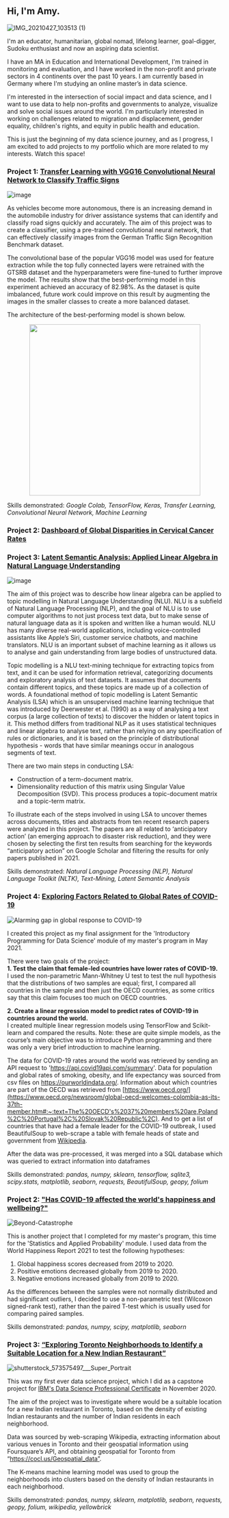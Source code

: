 ## Hi, I'm Amy. 

![IMG_20210427_103513 (1)](https://user-images.githubusercontent.com/73396449/123549631-227c2a80-d76a-11eb-8cb7-7395ca88872e.jpg)


I'm an educator, humanitarian, global nomad, lifelong learner, goal-digger, Sudoku enthusiast and now an aspiring data scientist. 

I have an MA in Education and International Development, I'm trained in monitoring and evaluation, and I have worked in the non-profit and private sectors in 4 continents over the past 10 years. I am currently based in Germany where I'm studying an online master’s in data science. 

I'm interested in the intersection of social impact and data science, and I want to use data to help non-profits and governments to analyze, visualize and solve social issues around the world. I'm particularly interested in working on challenges related to migration and displacement, gender equality, children's rights, and equity in public health and education.

This is just the beginning of my data science journey, and as I progress, I am excited to add projects to my portfolio which are more related to my interests. Watch this space!

### Project 1: [Transfer Learning with VGG16 Convolutional Neural Network to Classify Traffic Signs](https://github.com/Amy-Reidy/Portfolio/blob/main/Traffic%20Sign%20Classifier%20with%20Transfer%20Learning%20Project/Poster%20for%20Transfer%20Learning%20Project.pdf)

![image](https://user-images.githubusercontent.com/73396449/157452389-8f33cf8d-4cfe-48ec-9b7b-8495d570ddb4.png)

As vehicles become more autonomous, there is an increasing demand in the automobile industry for driver assistance systems that can identify and classify road signs quickly and accurately. The aim of this project was to create a classifier, using a pre-trained convolutional neural network, that can effectively classify images from the German Traffic Sign Recognition Benchmark dataset. 

The convolutional base of the popular VGG16 model was used for feature extraction while the top fully connected layers were retrained with the GTSRB dataset and the hyperparameters were fine-tuned to further improve the model. The results show that the best-performing model in this experiment achieved an accuracy of 82.98%. As the dataset is quite imbalanced, future work could improve on this result by augmenting the images in the smaller classes to create a more balanced dataset.

The architecture of the best-performing model is shown below.

<p align="center">
<img src="https://user-images.githubusercontent.com/73396449/157449841-3084082f-89e6-44d5-b87b-a9fa85a32a8a.png" height="400"">
</p>
                                                                                                                              
Skills demonstrated: *Google Colab, TensorFlow, Keras, Transfer Learning, Convolutional Neural Network, Machine Learning*

### Project 2: [Dashboard of Global Disparities in Cervical Cancer Rates](https://github.com/Amy-Reidy/Portfolio/blob/main/Global%20Disparities%20in%20Cervical%20Cancer%20Rates/Notebook%20-%20'Global%20Disparities%20in%20Cervical%20Cancer'%20Project.ipynb)

### Project 3: [Latent Semantic Analysis: Applied Linear Algebra in Natural Language Understanding](https://github.com/Amy-Reidy/Portfolio/blob/main/Latent%20Semantic%20Analysis%20Project/Linear%20Algebra%20Project%20Code%20-%20LSA.ipynb)                                                                                                                          

![image](https://user-images.githubusercontent.com/73396449/159176567-92ee61b6-9233-4385-b957-ad8e0cfe9a87.png)

                 
The aim of this project was to describe how linear algebra can be applied to topic modelling in Natural Language Understanding (NLU). NLU is a subfield of Natural Language Processing (NLP), and the goal of NLU is to use computer algorithms to not just process text data, but to make sense of natural language data as it is spoken and written like a human would. NLU has many diverse real-world applications, including voice-controlled assistants like Apple’s Siri, customer service chatbots, and machine translators. NLU is an important subset of machine learning as it allows us to analyse and gain understanding from large bodies of unstructured data.

Topic modelling is a NLU text-mining technique for extracting topics from text, and it can be used for information retrieval, categorizing documents and exploratory analysis of text datasets. It assumes that documents contain different topics, and these topics are made up of a collection of words. A foundational method of topic modelling is Latent Semantic Analysis (LSA) which is an unsupervised machine learning technique that was introduced by Deerwester et al. (1990) as a way of analysing a text corpus (a large collection of texts) to discover the hidden or latent topics in it. This method differs from traditional NLP as it uses statistical techniques and linear algebra to analyse text, rather than relying on any specification of rules or dictionaries, and it is based on the principle of distributional hypothesis - words that have similar meanings occur in analogous segments of text.

There are two main steps in conducting LSA:

- Construction of a term-document matrix.
- Dimensionality reduction of this matrix using Singular Value Decomposition (SVD). This process produces a topic-document matrix and a topic-term matrix.

To illustrate each of the steps involved in using LSA to uncover themes across documents, titles and abstracts from ten recent research papers were analyzed in this project. The papers are all related to ‘anticipatory action’ (an emerging approach to disaster risk reduction), and they were chosen by selecting the first ten results from searching for the keywords “anticipatory action” on Google Scholar and filtering the results for only papers published in 2021.

Skills demonstrated: *Natural Language Processing (NLP), Natural Language Toolkit (NLTK), Text-Mining, Latent Semantic Analysis*

### Project 4: [Exploring Factors Related to Global Rates of COVID-19](https://github.com/Amy-Reidy/Portfolio/blob/main/Exploring%20Factors%20Related%20to%20Global%20Rates%20of%20COVID-19/Exploring%20Factors%20Related%20to%20Global%20Rates%20of%20COVID-19..ipynb)

![Alarming gap in global response to COVID-19](https://user-images.githubusercontent.com/73396449/123540825-3bbcb100-d741-11eb-84f9-0d0b61a7fda3.jpg)

I created this project as my final assignment for the 'Introductory Programming for Data Science' module of my master's program in May 2021.

There were two goals of the project:\
**1. Test the claim that female-led countries have lower rates of COVID-19.**\
   I used the non-parametric Mann-Whitney U test to test the null hypothesis that the distributions of two samples are equal; first, I compared all countries in the sample and then just the OECD countries, as some critics say that this claim focuses too much on OECD countries.

**2. Create a linear regression model to predict rates of COVID-19 in countries around the world.**\
   I created multiple linear regression models using TensorFlow and Scikit-learn and compared the results. Note: these are quite simple models, as the course’s main objective was to introduce Python programming and there was only a very brief introduction to machine learning.
   
The data for COVID-19 rates around the world was retrieved by sending an API request to 'https://api.covid19api.com/summary'. Data for population and global rates of smoking, obesity, and life expectancy was sourced from csv files on https://ourworldindata.org/. Information about which countries are part of the OECD was retrieved from [https://www.oecd.org/](https://www.oecd.org/newsroom/global-oecd-welcomes-colombia-as-its-37th-member.htm#:~:text=The%20OECD's%2037%20members%20are,Poland%2C%20Portugal%2C%20Slovak%20Republic%2C). And to get a list of countries that have had a female leader for the COVID-19 outbreak, I used BeautifulSoup to web-scrape a table with female heads of state and government from [Wikipedia](https://en.wikipedia.org/wiki/List_of_elected_and_appointed_female_heads_of_state_and_government).  

After the data was pre-processed, it was merged into a SQL database which was queried to extract information into dataframes 

Skills demonstrated: *pandas, numpy, sklearn, tensorflow, sqlite3, scipy.stats,  matplotlib, seaborn, requests, BeautifulSoup, geopy, folium*



### Project 2: ["Has COVID-19 affected the world's happiness and wellbeing?"](https://github.com/Amy-Reidy/Portfolio-by-Amy-Reidy/blob/main/World%20Happiness%20and%20Wellbeing%20-%20Stats%20Project/World%20Happiness%20and%20Wellbeing%20Project.ipynb)
![Beyond-Catastrophe](https://user-images.githubusercontent.com/73396449/123085318-6269a780-d422-11eb-85a9-babc7d78552b.jpg)

This is another project that I completed for my master's program, this time for the 'Statistics and Applied Probability' module. I used data from the World Happiness Report 2021 to test the following hypotheses:
 1.	Global happiness scores decreased from 2019 to 2020. 
 2.	Positive emotions decreased globally from 2019 to 2020. 
 3.	Negative emotions increased globally from 2019 to 2020.

As the differences between the samples were not normally distributed and had significant outliers, I decided to use a non-parametric test (Wilcoxon signed-rank test), rather than the paired T-test which is usually used for comparing paired samples. 

Skills demonstrated: *pandas, numpy, scipy, matplotlib, seaborn* 



### Project 3: [“Exploring Toronto Neighborhoods to Identify a Suitable Location for a New Indian Restaurant”](https://github.com/Amy-Reidy/Portfolio/blob/main/IBM%20Capstone%20Project%20-%20Exploring%20Indian%20Restaurants%20in%20Toronto.ipynb)

![shutterstock_573575497___Super_Portrait](https://user-images.githubusercontent.com/73396449/123547450-22c3f800-d761-11eb-9bd9-61e6df04b868.jpg)

This was my first ever data science project, which I did as a capstone project for [IBM's Data Science Professional Certificate](https://www.coursera.org/professional-certificates/ibm-data-science?utm_source=gg&utm_medium=sem&campaignid=2087860785&utm_campaign=10-IBM-Data-Science-ROW&utm_content=10-IBM-Data-Science-ROW&adgroupid=116274867101&device=c&keyword=&matchtype=b&network=g&devicemodel=&adpostion=&creativeid=506892807488&hide_mobile_promo&gclid=Cj0KCQjw5auGBhDEARIsAFyNm9H3qhF5Sg8y6oWRoxM86ZqMkHP_gaTK_Y1x9O8FKXRNscBTeqVRav8aAttWEALw_wcB) in November 2020.

The aim of the project was to investigate where would be a suitable location for a new Indian restaurant in Toronto, based on the density of existing Indian restaurants and the number of Indian residents in each neighborhood.

Data was sourced by web-scraping Wikipedia, extracting information about various venues in Toronto and their geospatial information using Foursquare’s API, and obtaining geospatial for Toronto from “https://cocl.us/Geospatial_data”.

The K-means machine learning model was used to group the neighborhoods into clusters based on the density of Indian restaurants in each neighborhood.

Skills demonstrated: *pandas, numpy, sklearn, matplotlib, seaborn, requests, geopy, folium, wikipedia, yellowbrick*

